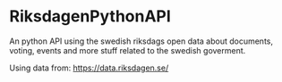 # RiksdagenPythonAPI
An python API using the swedish riksdags open data about documents, voting, events and more stuff related to the swedish goverment.

Using data from: 
https://data.riksdagen.se/